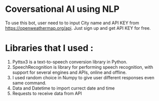 # Coversational AI using NLP 
To use this bot, user need to to input City name and API KEY from https://openweathermap.org/api. Just sign up and get API KEY for free.    
# Libraries that I used : 
1. Pyttsx3 is a text-to-speech conversion library in Python. 
2. SpeechRecognition is library for performing speech recognition, with support for several engines and APIs, online and offline. 
3. I used random choice in Numpy to give user different responses even same command.  
4. Data and Datetime to import currect date and time   
5. Requests to receive data from API  
 

